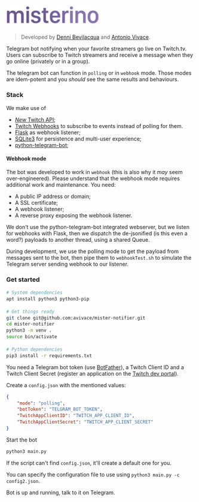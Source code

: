 # <img src="logo.png" alt="misterino" width="250px"/>

> Developed by [Denni Bevilacqua](https://github.com/dennib) and [Antonio Vivace](https://github.com/avivace).

Telegram bot notifying when your favorite streamers go live on Twitch.tv. Users can subscribe to Twitch streamers and receive a message when they go online (privately or in a group).

The telegram bot can function in `polling` or in `webhook` mode. Those modes are idem-potent and you *should* see the same results and behaviours.

### Stack

We make use of 

- [_New_ Twitch API](https://dev.twitch.tv/docs/api/reference/);
- [Twitch Webhooks](https://dev.twitch.tv/docs/api/webhooks-reference/) to subscribe to events instead of polling for them.
- [Flask](http://flask.pocoo.org/docs/1.0/api/) as webhook listener;
- [SQLite3](https://www.sqlite.org/docs.html) for persistence and multi-user experience;
- [python-telegram-bot](https://github.com/python-telegram-bot/python-telegram-bot);

#### Webhook mode

The bot was developed to work in `webhook` (this is also why it _may_ seem over-engineered). Please understand that the webhook mode requires additional work and maintenance. You need:

- A public IP address or domain;
- A SSL certificate;
- A webhook listener;
- A reverse proxy exposing the webhook listener.

We don't use the python-telegram-bot integrated webserver, but we listen for webhooks with Flask, then we dispatch the de-jsonified (is this even a word?) payloads to another thread, using a shared Queue.

During development, we use the polling mode to get the payload from messages sent to the bot, then pipe them to `webhookTest.sh` to simulate the Telegram server sending webhook to our listener.

### Get started

```bash
# System dependencies
apt install python3 python3-pip

# Get things ready
git clone git@github.com:avivace/mister-notifier.git
cd mister-notifier
python3 -m venv .
source bin/activate

# Python dependencies
pip3 install -r requirements.txt
```

You need a Telegram bot token (use [BotFather](https://t.me/BotFather)), a Twitch Client ID and a Twitch Client Secret (register an application on the [Twitch dev portal](https://dev.twitch.tv/dashboard/apps/create)).

Create a `config.json` with the mentioned values:

```json
{
    "mode": "polling",
    "botToken": "TELGRAM_BOT_TOKEN",
    "TwitchAppClientID": "TWITCH_APP_CLIENT_ID",
    "TwitchAppClientSecret": "TWITCH_APP_CLIENT_SECRET"
}
```

Start the bot

```bash
python3 main.py
```

If the script can't find `config.json`, it'll create a default one for you.

You can specify the configuration file to use using `python3 main.py -c config2.json`.

Bot is up and running, talk to it on Telegram.
